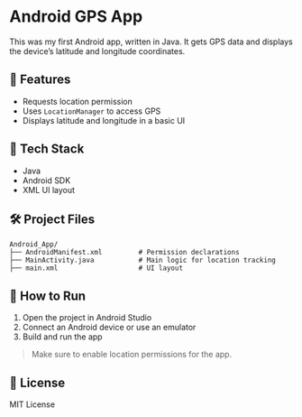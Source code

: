 # Android GPS App

This was my first Android app, written in Java. It gets GPS data and displays the device’s latitude and longitude coordinates.

## 📱 Features

- Requests location permission
- Uses `LocationManager` to access GPS
- Displays latitude and longitude in a basic UI

## 🧰 Tech Stack

- Java
- Android SDK
- XML UI layout

## 🛠 Project Files

```
Android_App/
├── AndroidManifest.xml         # Permission declarations
├── MainActivity.java           # Main logic for location tracking
├── main.xml                    # UI layout
```

## 🚀 How to Run

1. Open the project in Android Studio
2. Connect an Android device or use an emulator
3. Build and run the app

> Make sure to enable location permissions for the app.

## 📄 License

MIT License
